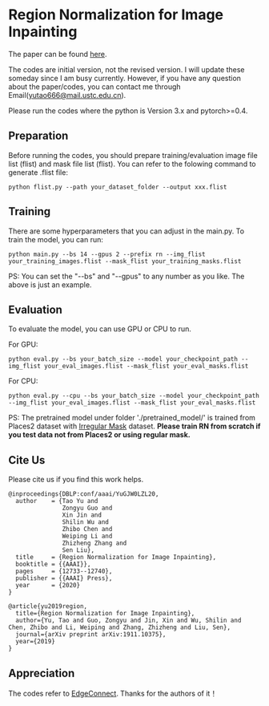 # Region Normalization for Image Inpainting

The paper can be found [here](https://arxiv.org/abs/1911.10375).

The codes are initial version, not the revised version. I will update these someday since I am busy currently. However, if you have any question about the paper/codes, you can contact me through Email(yutao666@mail.ustc.edu.cn).

Please run the codes where the python is Version 3.x and pytorch>=0.4.

## Preparation
Before running the codes, you should prepare training/evaluation image file list (flist) and mask file list (flist). You can refer to the folowing command to generate .flist file:
```
python flist.py --path your_dataset_folder --output xxx.flist
```

## Training
There are some hyperparameters that you can adjust in the main.py. To train the model, you can run:
```
python main.py --bs 14 --gpus 2 --prefix rn --img_flist your_training_images.flist --mask_flist your_training_masks.flist
```
PS: You can set the "--bs" and "--gpus" to any number as you like. The above is just an example.

## Evaluation
To evaluate the model, you can use GPU or CPU to run.

For GPU:
```
python eval.py --bs your_batch_size --model your_checkpoint_path --img_flist your_eval_images.flist --mask_flist your_eval_masks.flist
```

For CPU:
```
python eval.py --cpu --bs your_batch_size --model your_checkpoint_path --img_flist your_eval_images.flist --mask_flist your_eval_masks.flist
```

PS: The pretrained model under folder './pretrained_model/' is trained from Places2 dataset with [Irregular Mask](https://nv-adlr.github.io/publication/partialconv-inpainting) dataset. **Please train RN from scratch if you test data not from Places2 or using regular mask.**

## Cite Us
Please cite us if you find this work helps.

```
@inproceedings{DBLP:conf/aaai/YuGJW0LZL20,
  author    = {Tao Yu and
               Zongyu Guo and
               Xin Jin and
               Shilin Wu and
               Zhibo Chen and
               Weiping Li and
               Zhizheng Zhang and
               Sen Liu},
  title     = {Region Normalization for Image Inpainting},
  booktitle = {{AAAI}},
  pages     = {12733--12740},
  publisher = {{AAAI} Press},
  year      = {2020}
}
```

```
@article{yu2019region,
  title={Region Normalization for Image Inpainting},
  author={Yu, Tao and Guo, Zongyu and Jin, Xin and Wu, Shilin and Chen, Zhibo and Li, Weiping and Zhang, Zhizheng and Liu, Sen},
  journal={arXiv preprint arXiv:1911.10375},
  year={2019}
}
```

## Appreciation
The codes refer to [EdgeConnect](https://github.com/knazeri/edge-connect). Thanks for the authors of it！
